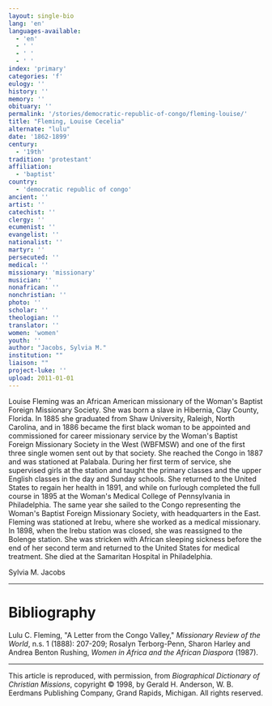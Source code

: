 ```yaml
---
layout: single-bio
lang: 'en'
languages-available:
  - 'en'
  - ' '
  - ' '
  - ' '
index: 'primary'
categories: 'f'
eulogy: ''
history: ''
memory: ''
obituary: ''
permalink: '/stories/democratic-republic-of-congo/fleming-louise/'
title: "Fleming, Louise Cecelia"
alternate: "lulu"
date: '1862-1899'
century:
  - '19th'
tradition: 'protestant'
affiliation:
  - 'baptist'
country:
  - 'democratic republic of congo'
ancient: ''
artist: ''
catechist: ''
clergy: ''
ecumenist: ''
evangelist: ''
nationalist: ''
martyr: ''
persecuted: ''
medical: ''
missionary: 'missionary'
musician: ''
nonafrican: ''
nonchristian: ''
photo: ''
scholar: ''
theologian: ''
translator: ''
women: 'women'
youth: ''
author: "Jacobs, Sylvia M."
institution: ""
liaison: ""
project-luke: ''
upload: 2011-01-01
---
```




Louise Fleming was an African American missionary of the Woman's Baptist Foreign Missionary Society. She was born a slave in Hibernia, Clay County, Florida. In 1885 she graduated from Shaw University, Raleigh, North Carolina, and in 1886 became the first black woman to be appointed and commissioned for career missionary service by the Woman's Baptist Foreign Missionary Society in the West (WBFMSW) and one of the first three single women sent out by that society. She reached the Congo in 1887 and was stationed at Palabala. During her first term of service, she supervised girls at the station and taught the primary classes and the upper English classes in the day and Sunday schools. She returned to the United States to regain her health in 1891, and while on furlough completed the full course in 1895 at the Woman's Medical College of Pennsylvania in Philadelphia. The same year she sailed to the Congo representing the Woman's Baptist Foreign Missionary Society, with headquarters in the East. Fleming was stationed at Irebu, where she worked as a medical missionary. In 1898, when the Irebu station was closed, she was reassigned to the Bolenge station. She was stricken with African sleeping sickness before the end of her second term and returned to the United States for medical treatment. She died at the Samaritan Hospital in Philadelphia.

Sylvia M. Jacobs

---

# Bibliography

Lulu C. Fleming, "A Letter from the Congo Valley," *Missionary Review of the World*, n.s. 1 (1888): 207-209; Rosalyn Terborg-Penn, Sharon Harley and Andrea Benton Rushing, *Women in Africa and the African Diaspora* (1987).

---

This article is reproduced, with permission, from *Biographical Dictionary of Christian Missions*, copyright © 1998, by Gerald H. Anderson, W. B. Eerdmans Publishing Company, Grand Rapids, Michigan. All rights reserved.
